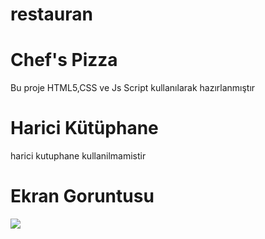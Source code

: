 # restauran
<h1> Chef's Pizza </h1>

Bu proje HTML5,CSS ve Js Script kullanılarak hazırlanmıştır

<h1> Harici Kütüphane </h1>

harici kutuphane kullanilmamistir

<h1> Ekran Goruntusu </h1>

![](restaurant.gif)
